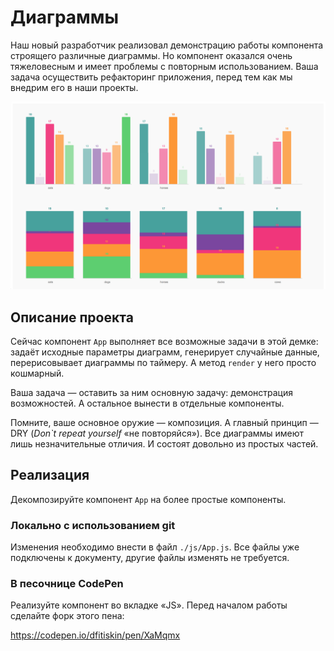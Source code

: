Диаграммы
===

Наш новый разработчик реализовал демонстрацию работы компонента строящего различные диаграммы. Но компонент оказался очень тяжеловесным и имеет проблемы с повторным использованием. Ваша задача осуществить рефакторинг приложения, перед тем как мы внедрим его в наши проекты.

![Диаграммы](./res/preview.png)

## Описание проекта

Сейчас компонент `App` выполняет все возможные задачи в этой демке: задаёт исходные параметры диаграмм, генерирует случайные данные, перерисовывает диаграммы по таймеру. А метод `render` у него просто кошмарный.

Ваша задача — оставить за ним основную задачу: демонстрация возможностей. А остальное вынести в отдельные компоненты.

Помните, ваше основное оружие — композиция. А главный принцип — DRY (_Don`t repeat yourself_ «не повторяйся»). Все диаграммы имеют лишь незначительные отличия. И состоят довольно из простых частей.

## Реализация

Декомпозируйте компонент `App` на более простые компоненты.

### Локально с использованием git

Изменения необходимо внести в файл `./js/App.js`. Все файлы уже подключены к документу, другие файлы изменять не требуется.

### В песочнице CodePen

Реализуйте компонент во вкладке «JS». Перед началом работы сделайте форк этого пена:

https://codepen.io/dfitiskin/pen/XaMqmx
